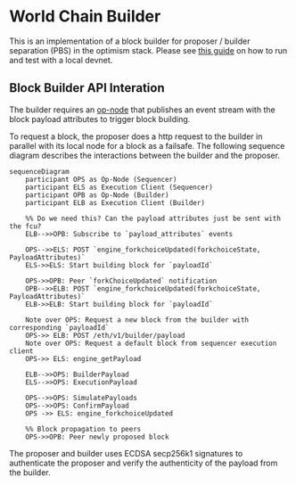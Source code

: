 # World Chain Builder

This is an implementation of a block builder for proposer / builder separation (PBS) in the optimism stack. Please see [this guide](https://github.com/flashbots/optimism/blob/daa43f158ffca0bfaba18391f688fed1d8a8f3d9/pbs/README.md) on how to run and test with a local devnet.

## Block Builder API Interation

The builder requires an [op-node](https://github.com/flashbots/optimism/tree/pbs) that publishes an event stream with the block payload attributes to trigger block building. 

To request a block, the proposer does a http request to the builder in parallel with its local node for a block as a failsafe. The following sequence diagram describes the interactions between the builder and the proposer.

```mermaid
sequenceDiagram
    participant OPS as Op-Node (Sequencer)
    participant ELS as Execution Client (Sequencer)
    participant OPB as Op-Node (Builder)
    participant ELB as Execution Client (Builder)

    %% Do we need this? Can the payload attributes just be sent with the fcu?
    ELB-->>OPB: Subscribe to `payload_attributes` events

    OPS-->>ELS: POST `engine_forkchoiceUpdated(forkchoiceState, PayloadAttributes)`
    ELS->>ELS: Start building block for `payloadId`

    OPS->>OPB: Peer `forkChoiceUpdated` notification
    OPB-->>ELB: POST `engine_forkchoiceUpdated(forkchoiceState, PayloadAttributes)`
    ELB->>ELB: Start building block for `payloadId`
    
    Note over OPS: Request a new block from the builder with corresponding `payloadId`
    OPS->> ELB: POST /eth/v1/builder/payload
    Note over OPS: Request a default block from sequencer execution client
    OPS->> ELS: engine_getPayload

    ELB-->>OPS: BuilderPayload
    ELS-->>OPS: ExecutionPayload

    OPS-->>OPS: SimulatePayloads
    OPS-->>OPS: ConfirmPayload
    OPS ->> ELS: engine_forkchoiceUpdated

    %% Block propagation to peers
    OPS->>OPB: Peer newly proposed block
```

The proposer and builder uses ECDSA secp256k1 signatures to authenticate the proposer and verify the authenticity of the payload from the builder.
